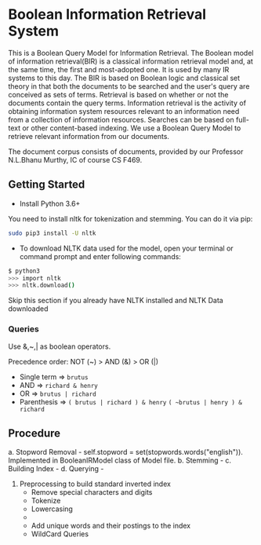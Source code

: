 # Boolean Information Retrieval System

This is a Boolean Query Model for Information Retrieval. 
The Boolean model of information retrieval(BIR) is a classical information retrieval model and, at the same time, the first and most-adopted one. It is used by many IR systems to this day. The BIR is based on Boolean logic and classical set theory in that both the documents to be searched and the user's query are conceived as sets of terms. Retrieval is based on whether or not the documents contain the query terms. 
Information retrieval is the activity of obtaining information system resources relevant to an information need from a collection of information resources. Searches can be based on full-text or other content-based indexing. We use a Boolean Query Model to retrieve relevant information from our documents.

The document corpus consists of documents, provided by our Professor N.L.Bhanu Murthy, IC of course CS F469. 

## Getting Started

- Install Python 3.6+

You need to install nltk for tokenization and stemming. You can do it via pip:

```bash
sudo pip3 install -U nltk
```

- To download NLTK data used for the model, open your terminal or command prompt and enter following commands:

```bash
$ python3
>>> import nltk
>>> nltk.download()
```

Skip this section if you already have NLTK installed and NLTK Data downloaded

### Queries

Use &,~,| as boolean operators.

Precedence order: NOT (~) > AND (&) > OR (|)

- Single term => `brutus`
- AND => `richard & henry`
- OR => `brutus | richard`
- Parenthesis => `( brutus | richard ) & henry`
                 `( ~brutus | henry ) & richard`

## Procedure

a. Stopword Removal - self.stopword = set(stopwords.words("english")). Implemented in BooleanIRModel class of Model file.
b. Stemming - 
c. Building Index -
d. Querying - 

1. Preprocessing to build standard inverted index
   - Remove special characters and digits
   - Tokenize
   - Lowercasing
   - 
   - Add unique words and their postings to the index
   - WildCard Queries
